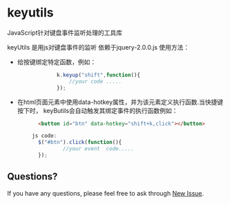 keyutils
========

JavaScript针对键盘事件监听处理的工具库

 keyUtils 是用js对键盘事件的监听
  依赖于jquery-2.0.0.js
  使用方法：
*  给按键绑定特定函数，例如：
```javascript
 				k.keyup("shift",function(){
 					//your code .....
 				});
```
*   在html页面元素中使用data-hotkey属性，并为该元素定义执行函数.当快捷键按下时，
  keyButils会自动触发其绑定事件的执行函数例如：
```html
 		  <button id="btn" data-hotkey="shift+k,click"></button>
```
```javascript
 		js code:
 		  $("#btn").click(function(){
 		          //your event  code.....
 		  });
``` 		  
## Questions?

If you have any questions, please feel free to ask through [New Issue](https://github.com/Ryan724/keyutils/issues/new).
